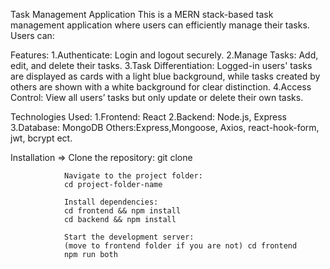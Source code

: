 Task Management Application
This is a MERN stack-based task management application where users can efficiently manage their tasks. Users can:

Features:
1.Authenticate: Login and logout securely.
2.Manage Tasks: Add, edit, and delete their tasks.
3.Task Differentiation: Logged-in users' tasks are displayed as cards with a light blue background, while tasks created by others are shown with a white background for clear distinction.
4.Access Control: View all users’ tasks but only update or delete their own tasks.

Technologies Used:
1.Frontend: React
2.Backend: Node.js, Express
3.Database: MongoDB
Others:Express,Mongoose, Axios, react-hook-form, jwt, bcrypt ect.

Installation =>
                Clone the repository:
                git clone <repository-url>
                
                Navigate to the project folder:
                cd project-folder-name
                
                Install dependencies:
                cd frontend && npm install
                cd backend && npm install
                
                Start the development server:
                (move to frontend folder if you are not) cd frontend 
                npm run both


                
